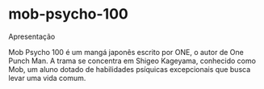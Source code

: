 # mob-psycho-100 

Apresentação
 
 Mob Psycho 100 é um mangá japonês escrito por ONE, o autor de One Punch Man.  A trama se concentra em Shigeo Kageyama, conhecido como Mob, um aluno dotado de habilidades psíquicas excepcionais que busca levar uma vida comum.

